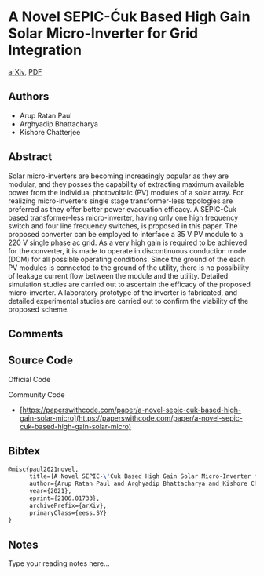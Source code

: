 
# A Novel SEPIC-Ćuk Based High Gain Solar Micro-Inverter for Grid Integration

[arXiv](https://arxiv.org/abs/2106.01733), [PDF](https://arxiv.org/pdf/2106.01733.pdf)

## Authors

- Arup Ratan Paul
- Arghyadip Bhattacharya
- Kishore Chatterjee

## Abstract

Solar micro-inverters are becoming increasingly popular as they are modular, and they posses the capability of extracting maximum available power from the individual photovoltaic (PV) modules of a solar array. For realizing micro-inverters single stage transformer-less topologies are preferred as they offer better power evacuation efficacy. A SEPIC-Ćuk based transformer-less micro-inverter, having only one high frequency switch and four line frequency switches, is proposed in this paper. The proposed converter can be employed to interface a 35 V PV module to a 220 V single phase ac grid. As a very high gain is required to be achieved for the converter, it is made to operate in discontinuous conduction mode (DCM) for all possible operating conditions. Since the ground of the each PV modules is connected to the ground of the utility, there is no possibility of leakage current flow between the module and the utility. Detailed simulation studies are carried out to ascertain the efficacy of the proposed micro-inverter. A laboratory prototype of the inverter is fabricated, and detailed experimental studies are carried out to confirm the viability of the proposed scheme.

## Comments



## Source Code

Official Code



Community Code

- [https://paperswithcode.com/paper/a-novel-sepic-cuk-based-high-gain-solar-micro](https://paperswithcode.com/paper/a-novel-sepic-cuk-based-high-gain-solar-micro)

## Bibtex

```tex
@misc{paul2021novel,
      title={A Novel SEPIC-\'Cuk Based High Gain Solar Micro-Inverter for Grid Integration}, 
      author={Arup Ratan Paul and Arghyadip Bhattacharya and Kishore Chatterjee},
      year={2021},
      eprint={2106.01733},
      archivePrefix={arXiv},
      primaryClass={eess.SY}
}
```

## Notes

Type your reading notes here...

